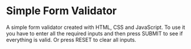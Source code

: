 # Simple Form Validator
 A simple form validator created with HTML, CSS and JavaScript.
 To use it you have to enter all the required inputs and then press SUBMIT to see if everything is valid.
 Or press RESET to clear all inputs.
